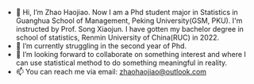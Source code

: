- 👋 Hi, I’m Zhao Haojiao. Now I am a Phd student major in Statistics in Guanghua School of Management, Peking University(GSM, PKU). I'm instructed by Prof. Song Xiaojun. I have gotten my bachelor degree in school of statistics, Renmin University of China(RUC) in 2022.
- 🌱 I’m currently struggling in the second year of Phd.
- 💞️ I’m looking forward to collaborate on something interest and where I can use statistical method to do something meaningful in reality.
- 📫 You can reach me via email: zhaohaojiao@outlook.com 

<!---
zhaohaojiao/zhaohaojiao is a ✨ special ✨ repository because its `README.md` (this file) appears on your GitHub profile.
You can click the Preview link to take a look at your changes.
--->
